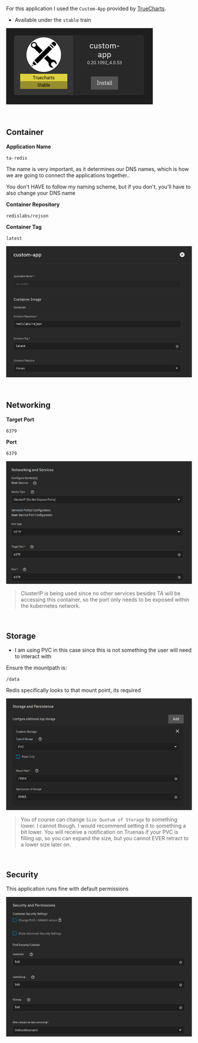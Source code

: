 For this application I used the `Custom-App` provided by [TrueCharts](https://truecharts.org/manual/Quick-Start%20Guides/01-Adding-TrueCharts/).

- Available under the `stable` train

![!Container: Tube](images/custom-app.png)

<br />

## Container 

**Application Name**
```
ta-redis
```
The name is very important, as it determines our DNS names, which is how we are going to connect the applications together..

You don't HAVE to follow my naming scheme, but if you don't, you'll have to also change your DNS name


**Container Repository**
```
redislabs/rejson
```
**Container Tag**
```
latest
```

![!Container: Tube](images/redis-container.png)

<br />


## Networking

**Target Port**
```
6379
```
**Port**
```
6379
```

![!Networking: Tube](images/redis-networking.png)
> ClusterIP is being used since no other services besides TA will be accessing this container, so the port only needs to be exposed within the kubernetes network. 
<br />

## Storage

- I am using PVC in this case since this is not something the user will need to interact with 

Ensure the mountpath is:
```
/data
```

Redis specifically looks to that mount point, its required

![!Storage: Tube](images/redis-storage.png)
> You of course can change `Size Quotum of Storage` to something lower. I cannot though. I would recommend setting it to something a bit lower. You will receive a notification on Truenas if your PVC is filling up, so you can expand the size, but you cannot EVER retract to a lower size later on. 

<br />

## Security

This application runs fine with default permissions

![!Storage: Tube](images/redis-security.png)

<br />